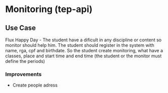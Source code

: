 # Monitoring (tep-api)
## Use Case
Flux Happy Day - The student have a dificult in any discipline or content so monitor should help him. The student should register in the system with name, rga, cpf and birthdate. So the student create monitoring, what have a classes, place and start time and end time (the student or the monitor must define the periods)
### Improvements
 * Create people adress
